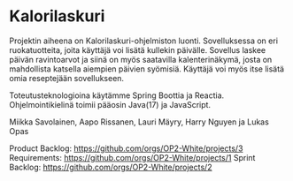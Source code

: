 # Kalorilaskuri

Projektin aiheena on Kalorilaskuri-ohjelmiston luonti. Sovelluksessa on eri ruokatuotteita, joita käyttäjä voi lisätä kullekin päivälle. Sovellus laskee päivän ravintoarvot ja siinä on myös saatavilla kalenterinäkymä, josta on mahdollista katsella aiempien päivien syömisiä. Käyttäjä voi myös itse lisätä omia reseptejään sovellukseen.

Toteutusteknologioina käytämme Spring Boottia ja Reactia. Ohjelmointikielinä toimii pääosin Java(17) ja JavaScript.

Miikka Savolainen, Aapo Rissanen, Lauri Mäyry, Harry Nguyen ja Lukas Opas

Product Backlog: https://github.com/orgs/OP2-White/projects/3
Requirements: https://github.com/orgs/OP2-White/projects/1
Sprint Backlog: https://github.com/orgs/OP2-White/projects/2
